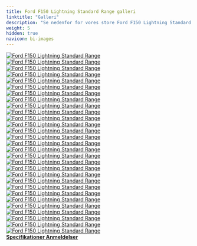 ```yaml
---
title: Ford F150 Lightning Standard Range galleri
linktitle: "Galleri"
description: "Se nedenfor for vores store Ford F150 Lightning Standard Range billedgalleri. Klik på billederne for versioner i høj opløsning."
weight: 5
hidden: true
navicon: bi-images
---
```

<!-- markdownlint-disable MD033 -->
<div class="row" id ="my-gallery">
	<div class="pswp-grid-item col-6 col-md-4">
		<a href="https://media.evkx.net/multimedia/models/ford/f150_lightning/f150_lightning_standard_range/camping_1.jpg"
data-pswp-src="https://media.evkx.net/multimedia/models/ford/f150_lightning/f150_lightning_standard_range/camping_1.jpg"
data-pswp-width="3000"
data-pswp-height="1717" 
target="_blank">
			<img src="https://media.evkx.net/multimedia/models/ford/f150_lightning/f150_lightning_standard_range/camping_1_xst.jpg" alt="Ford F150 Lightning Standard Range" class="img-fluid " />
		</a>
	</div>
	<div class="pswp-grid-item col-6 col-md-4">
		<a href="https://media.evkx.net/multimedia/models/ford/f150_lightning/f150_lightning_standard_range/camping_2.jpg"
data-pswp-src="https://media.evkx.net/multimedia/models/ford/f150_lightning/f150_lightning_standard_range/camping_2.jpg"
data-pswp-width="3000"
data-pswp-height="1554" 
target="_blank">
			<img src="https://media.evkx.net/multimedia/models/ford/f150_lightning/f150_lightning_standard_range/camping_2_xst.jpg" alt="Ford F150 Lightning Standard Range" class="img-fluid " />
		</a>
	</div>
	<div class="pswp-grid-item col-6 col-md-4">
		<a href="https://media.evkx.net/multimedia/models/ford/f150_lightning/f150_lightning_standard_range/charging_1.jpg"
data-pswp-src="https://media.evkx.net/multimedia/models/ford/f150_lightning/f150_lightning_standard_range/charging_1.jpg"
data-pswp-width="3000"
data-pswp-height="1506" 
target="_blank">
			<img src="https://media.evkx.net/multimedia/models/ford/f150_lightning/f150_lightning_standard_range/charging_1_xst.jpg" alt="Ford F150 Lightning Standard Range" class="img-fluid " />
		</a>
	</div>
	<div class="pswp-grid-item col-6 col-md-4">
		<a href="https://media.evkx.net/multimedia/models/ford/f150_lightning/f150_lightning_standard_range/exterior_1.jpg"
data-pswp-src="https://media.evkx.net/multimedia/models/ford/f150_lightning/f150_lightning_standard_range/exterior_1.jpg"
data-pswp-width="3000"
data-pswp-height="1595" 
target="_blank">
			<img src="https://media.evkx.net/multimedia/models/ford/f150_lightning/f150_lightning_standard_range/exterior_1_xst.jpg" alt="Ford F150 Lightning Standard Range" class="img-fluid " />
		</a>
	</div>
	<div class="pswp-grid-item col-6 col-md-4">
		<a href="https://media.evkx.net/multimedia/models/ford/f150_lightning/f150_lightning_standard_range/exterior_2.jpg"
data-pswp-src="https://media.evkx.net/multimedia/models/ford/f150_lightning/f150_lightning_standard_range/exterior_2.jpg"
data-pswp-width="3000"
data-pswp-height="1848" 
target="_blank">
			<img src="https://media.evkx.net/multimedia/models/ford/f150_lightning/f150_lightning_standard_range/exterior_2_xst.jpg" alt="Ford F150 Lightning Standard Range" class="img-fluid " />
		</a>
	</div>
	<div class="pswp-grid-item col-6 col-md-4">
		<a href="https://media.evkx.net/multimedia/models/ford/f150_lightning/f150_lightning_standard_range/exterior_3.jpg"
data-pswp-src="https://media.evkx.net/multimedia/models/ford/f150_lightning/f150_lightning_standard_range/exterior_3.jpg"
data-pswp-width="3000"
data-pswp-height="1121" 
target="_blank">
			<img src="https://media.evkx.net/multimedia/models/ford/f150_lightning/f150_lightning_standard_range/exterior_3_xst.jpg" alt="Ford F150 Lightning Standard Range" class="img-fluid " />
		</a>
	</div>
	<div class="pswp-grid-item col-6 col-md-4">
		<a href="https://media.evkx.net/multimedia/models/ford/f150_lightning/f150_lightning_standard_range/exterior_4.jpg"
data-pswp-src="https://media.evkx.net/multimedia/models/ford/f150_lightning/f150_lightning_standard_range/exterior_4.jpg"
data-pswp-width="3000"
data-pswp-height="1439" 
target="_blank">
			<img src="https://media.evkx.net/multimedia/models/ford/f150_lightning/f150_lightning_standard_range/exterior_4_xst.jpg" alt="Ford F150 Lightning Standard Range" class="img-fluid " />
		</a>
	</div>
	<div class="pswp-grid-item col-6 col-md-4">
		<a href="https://media.evkx.net/multimedia/models/ford/f150_lightning/f150_lightning_standard_range/exterior_5.jpg"
data-pswp-src="https://media.evkx.net/multimedia/models/ford/f150_lightning/f150_lightning_standard_range/exterior_5.jpg"
data-pswp-width="3000"
data-pswp-height="1633" 
target="_blank">
			<img src="https://media.evkx.net/multimedia/models/ford/f150_lightning/f150_lightning_standard_range/exterior_5_xst.jpg" alt="Ford F150 Lightning Standard Range" class="img-fluid " />
		</a>
	</div>
	<div class="pswp-grid-item col-6 col-md-4">
		<a href="https://media.evkx.net/multimedia/models/ford/f150_lightning/f150_lightning_standard_range/frontseats_1.jpg"
data-pswp-src="https://media.evkx.net/multimedia/models/ford/f150_lightning/f150_lightning_standard_range/frontseats_1.jpg"
data-pswp-width="3000"
data-pswp-height="1687" 
target="_blank">
			<img src="https://media.evkx.net/multimedia/models/ford/f150_lightning/f150_lightning_standard_range/frontseats_1_xst.jpg" alt="Ford F150 Lightning Standard Range" class="img-fluid " />
		</a>
	</div>
	<div class="pswp-grid-item col-6 col-md-4">
		<a href="https://media.evkx.net/multimedia/models/ford/f150_lightning/f150_lightning_standard_range/frunk_1.jpg"
data-pswp-src="https://media.evkx.net/multimedia/models/ford/f150_lightning/f150_lightning_standard_range/frunk_1.jpg"
data-pswp-width="3000"
data-pswp-height="1687" 
target="_blank">
			<img src="https://media.evkx.net/multimedia/models/ford/f150_lightning/f150_lightning_standard_range/frunk_1_xst.jpg" alt="Ford F150 Lightning Standard Range" class="img-fluid " />
		</a>
	</div>
	<div class="pswp-grid-item col-6 col-md-4">
		<a href="https://media.evkx.net/multimedia/models/ford/f150_lightning/f150_lightning_standard_range/headlights_1.jpg"
data-pswp-src="https://media.evkx.net/multimedia/models/ford/f150_lightning/f150_lightning_standard_range/headlights_1.jpg"
data-pswp-width="3000"
data-pswp-height="1687" 
target="_blank">
			<img src="https://media.evkx.net/multimedia/models/ford/f150_lightning/f150_lightning_standard_range/headlights_1_xst.jpg" alt="Ford F150 Lightning Standard Range" class="img-fluid " />
		</a>
	</div>
	<div class="pswp-grid-item col-6 col-md-4">
		<a href="https://media.evkx.net/multimedia/models/ford/f150_lightning/f150_lightning_standard_range/headlights_3.jpg"
data-pswp-src="https://media.evkx.net/multimedia/models/ford/f150_lightning/f150_lightning_standard_range/headlights_3.jpg"
data-pswp-width="3000"
data-pswp-height="1687" 
target="_blank">
			<img src="https://media.evkx.net/multimedia/models/ford/f150_lightning/f150_lightning_standard_range/headlights_3_xst.jpg" alt="Ford F150 Lightning Standard Range" class="img-fluid " />
		</a>
	</div>
	<div class="pswp-grid-item col-6 col-md-4">
		<a href="https://media.evkx.net/multimedia/models/ford/f150_lightning/f150_lightning_standard_range/interior_1.jpg"
data-pswp-src="https://media.evkx.net/multimedia/models/ford/f150_lightning/f150_lightning_standard_range/interior_1.jpg"
data-pswp-width="3000"
data-pswp-height="1687" 
target="_blank">
			<img src="https://media.evkx.net/multimedia/models/ford/f150_lightning/f150_lightning_standard_range/interior_1_xst.jpg" alt="Ford F150 Lightning Standard Range" class="img-fluid " />
		</a>
	</div>
	<div class="pswp-grid-item col-6 col-md-4">
		<a href="https://media.evkx.net/multimedia/models/ford/f150_lightning/f150_lightning_standard_range/lights_1.jpg"
data-pswp-src="https://media.evkx.net/multimedia/models/ford/f150_lightning/f150_lightning_standard_range/lights_1.jpg"
data-pswp-width="3000"
data-pswp-height="1687" 
target="_blank">
			<img src="https://media.evkx.net/multimedia/models/ford/f150_lightning/f150_lightning_standard_range/lights_1_xst.jpg" alt="Ford F150 Lightning Standard Range" class="img-fluid " />
		</a>
	</div>
	<div class="pswp-grid-item col-6 col-md-4">
		<a href="https://media.evkx.net/multimedia/models/ford/f150_lightning/f150_lightning_standard_range/main_1.jpg"
data-pswp-src="https://media.evkx.net/multimedia/models/ford/f150_lightning/f150_lightning_standard_range/main_1.jpg"
data-pswp-width="3000"
data-pswp-height="1571" 
target="_blank">
			<img src="https://media.evkx.net/multimedia/models/ford/f150_lightning/f150_lightning_standard_range/main_1_xst.jpg" alt="Ford F150 Lightning Standard Range" class="img-fluid " />
		</a>
	</div>
	<div class="pswp-grid-item col-6 col-md-4">
		<a href="https://media.evkx.net/multimedia/models/ford/f150_lightning/f150_lightning_standard_range/screens_1.jpg"
data-pswp-src="https://media.evkx.net/multimedia/models/ford/f150_lightning/f150_lightning_standard_range/screens_1.jpg"
data-pswp-width="3000"
data-pswp-height="1687" 
target="_blank">
			<img src="https://media.evkx.net/multimedia/models/ford/f150_lightning/f150_lightning_standard_range/screens_1_xst.jpg" alt="Ford F150 Lightning Standard Range" class="img-fluid " />
		</a>
	</div>
	<div class="pswp-grid-item col-6 col-md-4">
		<a href="https://media.evkx.net/multimedia/models/ford/f150_lightning/f150_lightning_standard_range/screens_2.jpg"
data-pswp-src="https://media.evkx.net/multimedia/models/ford/f150_lightning/f150_lightning_standard_range/screens_2.jpg"
data-pswp-width="3000"
data-pswp-height="1687" 
target="_blank">
			<img src="https://media.evkx.net/multimedia/models/ford/f150_lightning/f150_lightning_standard_range/screens_2_xst.jpg" alt="Ford F150 Lightning Standard Range" class="img-fluid " />
		</a>
	</div>
	<div class="pswp-grid-item col-6 col-md-4">
		<a href="https://media.evkx.net/multimedia/models/ford/f150_lightning/f150_lightning_standard_range/screens_3.jpg"
data-pswp-src="https://media.evkx.net/multimedia/models/ford/f150_lightning/f150_lightning_standard_range/screens_3.jpg"
data-pswp-width="3000"
data-pswp-height="1687" 
target="_blank">
			<img src="https://media.evkx.net/multimedia/models/ford/f150_lightning/f150_lightning_standard_range/screens_3_xst.jpg" alt="Ford F150 Lightning Standard Range" class="img-fluid " />
		</a>
	</div>
	<div class="pswp-grid-item col-6 col-md-4">
		<a href="https://media.evkx.net/multimedia/models/ford/f150_lightning/f150_lightning_standard_range/screens_4.jpg"
data-pswp-src="https://media.evkx.net/multimedia/models/ford/f150_lightning/f150_lightning_standard_range/screens_4.jpg"
data-pswp-width="3000"
data-pswp-height="1687" 
target="_blank">
			<img src="https://media.evkx.net/multimedia/models/ford/f150_lightning/f150_lightning_standard_range/screens_4_xst.jpg" alt="Ford F150 Lightning Standard Range" class="img-fluid " />
		</a>
	</div>
	<div class="pswp-grid-item col-6 col-md-4">
		<a href="https://media.evkx.net/multimedia/models/ford/f150_lightning/f150_lightning_standard_range/screens_5.jpg"
data-pswp-src="https://media.evkx.net/multimedia/models/ford/f150_lightning/f150_lightning_standard_range/screens_5.jpg"
data-pswp-width="3000"
data-pswp-height="1687" 
target="_blank">
			<img src="https://media.evkx.net/multimedia/models/ford/f150_lightning/f150_lightning_standard_range/screens_5_xst.jpg" alt="Ford F150 Lightning Standard Range" class="img-fluid " />
		</a>
	</div>
	<div class="pswp-grid-item col-6 col-md-4">
		<a href="https://media.evkx.net/multimedia/models/ford/f150_lightning/f150_lightning_standard_range/suspension_1.jpg"
data-pswp-src="https://media.evkx.net/multimedia/models/ford/f150_lightning/f150_lightning_standard_range/suspension_1.jpg"
data-pswp-width="3000"
data-pswp-height="1687" 
target="_blank">
			<img src="https://media.evkx.net/multimedia/models/ford/f150_lightning/f150_lightning_standard_range/suspension_1_xst.jpg" alt="Ford F150 Lightning Standard Range" class="img-fluid " />
		</a>
	</div>
	<div class="pswp-grid-item col-6 col-md-4">
		<a href="https://media.evkx.net/multimedia/models/ford/f150_lightning/f150_lightning_standard_range/trailer_1.jpg"
data-pswp-src="https://media.evkx.net/multimedia/models/ford/f150_lightning/f150_lightning_standard_range/trailer_1.jpg"
data-pswp-width="3000"
data-pswp-height="1534" 
target="_blank">
			<img src="https://media.evkx.net/multimedia/models/ford/f150_lightning/f150_lightning_standard_range/trailer_1_xst.jpg" alt="Ford F150 Lightning Standard Range" class="img-fluid " />
		</a>
	</div>
	<div class="pswp-grid-item col-6 col-md-4">
		<a href="https://media.evkx.net/multimedia/models/ford/f150_lightning/f150_lightning_standard_range/trailer_2.jpg"
data-pswp-src="https://media.evkx.net/multimedia/models/ford/f150_lightning/f150_lightning_standard_range/trailer_2.jpg"
data-pswp-width="3000"
data-pswp-height="1154" 
target="_blank">
			<img src="https://media.evkx.net/multimedia/models/ford/f150_lightning/f150_lightning_standard_range/trailer_2_xst.jpg" alt="Ford F150 Lightning Standard Range" class="img-fluid " />
		</a>
	</div>
	<div class="pswp-grid-item col-6 col-md-4">
		<a href="https://media.evkx.net/multimedia/models/ford/f150_lightning/f150_lightning_standard_range/trailer_3.jpg"
data-pswp-src="https://media.evkx.net/multimedia/models/ford/f150_lightning/f150_lightning_standard_range/trailer_3.jpg"
data-pswp-width="3000"
data-pswp-height="1296" 
target="_blank">
			<img src="https://media.evkx.net/multimedia/models/ford/f150_lightning/f150_lightning_standard_range/trailer_3_xst.jpg" alt="Ford F150 Lightning Standard Range" class="img-fluid " />
		</a>
	</div>
	<div class="pswp-grid-item col-6 col-md-4">
		<a href="https://media.evkx.net/multimedia/models/ford/f150_lightning/f150_lightning_standard_range/trailer_4.jpg"
data-pswp-src="https://media.evkx.net/multimedia/models/ford/f150_lightning/f150_lightning_standard_range/trailer_4.jpg"
data-pswp-width="3000"
data-pswp-height="1687" 
target="_blank">
			<img src="https://media.evkx.net/multimedia/models/ford/f150_lightning/f150_lightning_standard_range/trailer_4_xst.jpg" alt="Ford F150 Lightning Standard Range" class="img-fluid " />
		</a>
	</div>
	<div class="pswp-grid-item col-6 col-md-4">
		<a href="https://media.evkx.net/multimedia/models/ford/f150_lightning/f150_lightning_standard_range/trunk_1.jpg"
data-pswp-src="https://media.evkx.net/multimedia/models/ford/f150_lightning/f150_lightning_standard_range/trunk_1.jpg"
data-pswp-width="3000"
data-pswp-height="1264" 
target="_blank">
			<img src="https://media.evkx.net/multimedia/models/ford/f150_lightning/f150_lightning_standard_range/trunk_1_xst.jpg" alt="Ford F150 Lightning Standard Range" class="img-fluid " />
		</a>
	</div>
	<div class="pswp-grid-item col-6 col-md-4">
		<a href="https://media.evkx.net/multimedia/models/ford/f150_lightning/f150_lightning_standard_range/trunk_2.jpg"
data-pswp-src="https://media.evkx.net/multimedia/models/ford/f150_lightning/f150_lightning_standard_range/trunk_2.jpg"
data-pswp-width="3000"
data-pswp-height="1687" 
target="_blank">
			<img src="https://media.evkx.net/multimedia/models/ford/f150_lightning/f150_lightning_standard_range/trunk_2_xst.jpg" alt="Ford F150 Lightning Standard Range" class="img-fluid " />
		</a>
	</div>
	<div class="pswp-grid-item col-6 col-md-4">
		<a href="https://media.evkx.net/multimedia/models/ford/f150_lightning/f150_lightning_standard_range/trunk_3.jpg"
data-pswp-src="https://media.evkx.net/multimedia/models/ford/f150_lightning/f150_lightning_standard_range/trunk_3.jpg"
data-pswp-width="3000"
data-pswp-height="1687" 
target="_blank">
			<img src="https://media.evkx.net/multimedia/models/ford/f150_lightning/f150_lightning_standard_range/trunk_3_xst.jpg" alt="Ford F150 Lightning Standard Range" class="img-fluid " />
		</a>
	</div>
	<div class="pswp-grid-item col-6 col-md-4">
		<a href="https://media.evkx.net/multimedia/models/ford/f150_lightning/f150_lightning_standard_range/v2l_1.jpg"
data-pswp-src="https://media.evkx.net/multimedia/models/ford/f150_lightning/f150_lightning_standard_range/v2l_1.jpg"
data-pswp-width="3000"
data-pswp-height="1915" 
target="_blank">
			<img src="https://media.evkx.net/multimedia/models/ford/f150_lightning/f150_lightning_standard_range/v2l_1_xst.jpg" alt="Ford F150 Lightning Standard Range" class="img-fluid " />
		</a>
	</div>
</div>
<script type="module">
  import PhotoSwipeLightbox from '/js/photoswipe-lightbox.esm.js';
    const lightbox = new PhotoSwipeLightbox({
       gallery: '#my-gallery',
        children: 'a',
        pswpModule: () => import('/js/photoswipe.esm.js')
    });
lightbox.init();
</script>
<div class="mt-3 mb-3">
<a href="../specifications/" class="text-decoration-none text-black">
<strong><i class="bi-arrow-left"></i> Specifikationer </strong>
</a>
<a href="../reviews/" class="text-decoration-none text-black float-end">
<strong>Anmeldelser <i class="bi-arrow-right"></i></strong>
</a>
</div>
